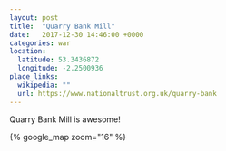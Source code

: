 ```yaml
---
layout: post
title:  "Quarry Bank Mill"
date:   2017-12-30 14:46:00 +0000
categories: war
location:
  latitude: 53.3436872
  longitude: -2.2500936
place_links:
  wikipedia: ""
  url: https://www.nationaltrust.org.uk/quarry-bank
---
```

Quarry Bank Mill is awesome!

{% google_map zoom="16" %}
